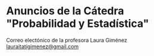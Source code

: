 # Anuncios de la Cátedra "Probabilidad y Estadística"


Correo electónico de la profesora Laura Giménez
lauraitatigimenez@gmail.com
